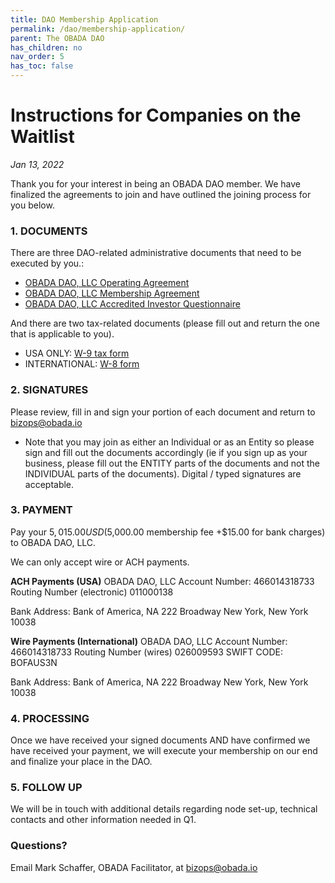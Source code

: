 ```yaml
---
title: DAO Membership Application
permalink: /dao/membership-application/
parent: The OBADA DAO
has_children: no
nav_order: 5
has_toc: false
---
```



# Instructions for Companies on the Waitlist
_Jan 13, 2022_

Thank you for your interest in being an OBADA DAO member.  We have finalized the agreements to join and have outlined the joining process for you below.  

 
### 1. DOCUMENTS
There are three DAO-related administrative documents  that need to be executed by you.:
  * [OBADA DAO, LLC Operating Agreement](/dao/documents/dao-operating-agreement)
  * [OBADA DAO, LLC Membership Agreement](/dao/documents/membership-agreement)
  * [OBADA DAO, LLC Accredited Investor Questionnaire](/dao/documents/accredited-investor-questionairre/) 
 
And there are two tax-related documents (please fill out and return the one that is applicable to you).
  * USA ONLY: [W-9 tax form](https://www.irs.gov/pub/irs-pdf/fw9.pdf)
  * INTERNATIONAL: [W-8 form](https://www.irs.gov/pub/irs-prior/fw8--1991.pdf) 
 
### 2.  SIGNATURES

Please review, fill in and sign your portion of each document and return to bizops@obada.io
 * Note that you may join as either an Individual or as an Entity so please sign and fill out the documents accordingly (ie if you sign up as your business, please fill out the ENTITY parts of the documents and not the INDIVIDUAL parts of the documents).   Digital / typed signatures are acceptable.
 
### 3. PAYMENT

Pay your $5,015.00 USD ($5,000.00 membership fee +$15.00 for bank charges) to OBADA DAO, LLC.  

We can only accept wire or ACH payments.  
 
**ACH Payments (USA)**
OBADA DAO, LLC
Account Number: 466014318733
Routing Number (electronic) 011000138

Bank Address:
Bank of America, NA
222 Broadway
New York, New York 10038

**Wire Payments (International)**
OBADA DAO, LLC
Account Number: 466014318733
Routing Number (wires) 026009593
SWIFT CODE: BOFAUS3N

Bank Address:
Bank of America, NA
222 Broadway
New York, New York 10038
 
### 4. PROCESSING
Once we have received your signed documents AND have confirmed we have received your payment, we will execute your membership on our end and finalize your place in the DAO.  
 
### 5. FOLLOW UP
We will be in touch with additional details regarding node set-up, technical contacts and other information needed in Q1.
 
### Questions?  
Email Mark Schaffer, OBADA Facilitator, at [bizops@obada.io](mailto:bizops@obada.io)
